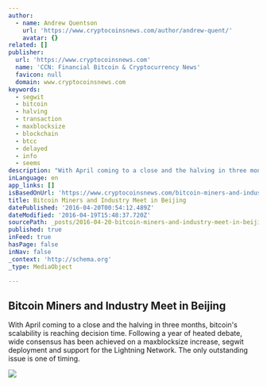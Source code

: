 ```yaml
---
author:
  - name: Andrew Quentson
    url: 'https://www.cryptocoinsnews.com/author/andrew-quent/'
    avatar: {}
related: []
publisher:
  url: 'https://www.cryptocoinsnews.com'
  name: 'CCN: Financial Bitcoin & Cryptocurrency News'
  favicon: null
  domain: www.cryptocoinsnews.com
keywords:
  - segwit
  - bitcoin
  - halving
  - transaction
  - maxblocksize
  - blockchain
  - btcc
  - delayed
  - info
  - seems
description: "With April coming to a close and the halving in three months, bitcoin's scalability is reaching decision time. Following a year of heated debate, wide consensus has been achieved on a maxblocksize increase, segwit deployment and support for the Lightning Network. The only outstanding issue is one of timing."
inLanguage: en
app_links: []
isBasedOnUrl: 'https://www.cryptocoinsnews.com/bitcoin-miners-and-industry-meet-in-beijing/'
title: Bitcoin Miners and Industry Meet in Beijing
datePublished: '2016-04-20T00:54:12.489Z'
dateModified: '2016-04-19T15:48:37.720Z'
sourcePath: _posts/2016-04-20-bitcoin-miners-and-industry-meet-in-beijing.md
published: true
inFeed: true
hasPage: false
inNav: false
_context: 'http://schema.org'
_type: MediaObject

---
```

<article style=""><h1>Bitcoin Miners and Industry Meet in Beijing</h1><p>With April coming to a close and the halving in three months, bitcoin's scalability is reaching decision time. Following a year of heated debate, wide consensus has been achieved on a maxblocksize increase, segwit deployment and support for the Lightning Network. The only outstanding issue is one of timing.</p><img src="https://www.cryptocoinsnews.com/wp-content/uploads/2016/04/bitcoin-metcalf-law.gif" /></article>